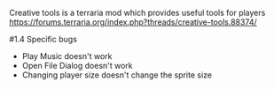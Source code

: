﻿Creative tools is a terraria mod which provides useful tools for players
https://forums.terraria.org/index.php?threads/creative-tools.88374/

#1.4 Specific bugs
- Play Music doesn't work
- Open File Dialog doesn't work
- Changing player size doesn't change the sprite size
